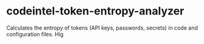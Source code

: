 # codeintel-token-entropy-analyzer
Calculates the entropy of tokens (API keys, passwords, secrets) in code and configuration files. Hig
